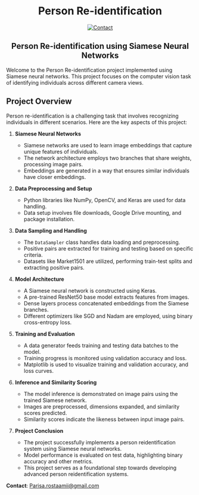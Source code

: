<h1 align="center">
  Person Re-identification 
</h1>

<div align="center">


[![Contact](https://img.shields.io/badge/contact-Parisarostaamii@gmail.com%40example.com-yellow.svg)](mailto:Parisarostaamii@gmail.com)

</div>

<h2 align="center">Person Re-identification using Siamese Neural Networks</h2>

Welcome to the Person Re-identification project implemented using Siamese neural networks. This project focuses on the computer vision task of identifying individuals across different camera views.

## Project Overview

Person re-identification is a challenging task that involves recognizing individuals in different scenarios. Here are the key aspects of this project:

1. **Siamese Neural Networks**
    - Siamese networks are used to learn image embeddings that capture unique features of individuals.
    - The network architecture employs two branches that share weights, processing image pairs.
    - Embeddings are generated in a way that ensures similar individuals have closer embeddings.

2. **Data Preprocessing and Setup**
    - Python libraries like NumPy, OpenCV, and Keras are used for data handling.
    - Data setup involves file downloads, Google Drive mounting, and package installation.

3. **Data Sampling and Handling**
    - The `DataSampler` class handles data loading and preprocessing.
    - Positive pairs are extracted for training and testing based on specific criteria.
    - Datasets like Market1501 are utilized, performing train-test splits and extracting positive pairs.

4. **Model Architecture**
    - A Siamese neural network is constructed using Keras.
    - A pre-trained ResNet50 base model extracts features from images.
    - Dense layers process concatenated embeddings from the Siamese branches.
    - Different optimizers like SGD and Nadam are employed, using binary cross-entropy loss.

5. **Training and Evaluation**
    - A data generator feeds training and testing data batches to the model.
    - Training progress is monitored using validation accuracy and loss.
    - Matplotlib is used to visualize training and validation accuracy, and loss curves.

6. **Inference and Similarity Scoring**
    - The model inference is demonstrated on image pairs using the trained Siamese network.
    - Images are preprocessed, dimensions expanded, and similarity scores predicted.
    - Similarity scores indicate the likeness between input image pairs.

7. **Project Conclusion**
    - The project successfully implements a person reidentification system using Siamese neural networks.
    - Model performance is evaluated on test data, highlighting binary accuracy and other metrics.
    - This project serves as a foundational step towards developing advanced person reidentification systems.

**Contact**: [Parisa.rostaamii@gmail.com](mailto:Parisa.rostaamii@gmail.com)
